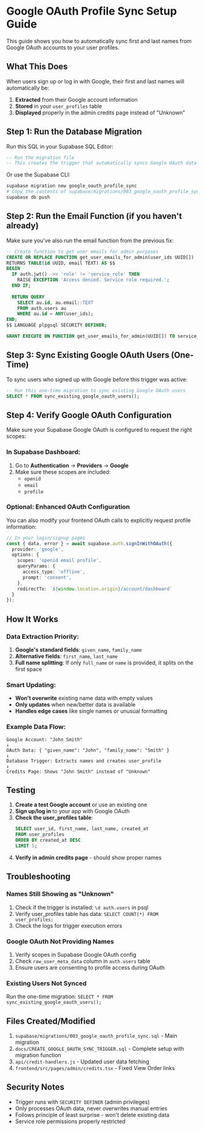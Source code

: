 # Google OAuth Profile Sync Setup Guide

This guide shows you how to automatically sync first and last names from Google OAuth accounts to your user profiles.

## What This Does

When users sign up or log in with Google, their first and last names will automatically be:
1. **Extracted** from their Google account information
2. **Stored** in your `user_profiles` table 
3. **Displayed** properly in the admin credits page instead of "Unknown"

## Step 1: Run the Database Migration

Run this SQL in your Supabase SQL Editor:

```sql
-- Run the migration file
-- This creates the trigger that automatically syncs Google OAuth data
```

Or use the Supabase CLI:
```bash
supabase migration new google_oauth_profile_sync
# Copy the contents of supabase/migrations/003_google_oauth_profile_sync.sql
supabase db push
```

## Step 2: Run the Email Function (if you haven't already)

Make sure you've also run the email function from the previous fix:

```sql
-- Create function to get user emails for admin purposes
CREATE OR REPLACE FUNCTION get_user_emails_for_admin(user_ids UUID[])
RETURNS TABLE(id UUID, email TEXT) AS $$
BEGIN
  IF auth.jwt() ->> 'role' != 'service_role' THEN
    RAISE EXCEPTION 'Access denied. Service role required.';
  END IF;
  
  RETURN QUERY
    SELECT au.id, au.email::TEXT
    FROM auth.users au
    WHERE au.id = ANY(user_ids);
END;
$$ LANGUAGE plpgsql SECURITY DEFINER;

GRANT EXECUTE ON FUNCTION get_user_emails_for_admin(UUID[]) TO service_role;
```

## Step 3: Sync Existing Google OAuth Users (One-Time)

To sync users who signed up with Google before this trigger was active:

```sql
-- Run this one-time migration to sync existing Google OAuth users
SELECT * FROM sync_existing_google_oauth_users();
```

## Step 4: Verify Google OAuth Configuration

Make sure your Supabase Google OAuth is configured to request the right scopes:

### In Supabase Dashboard:
1. Go to **Authentication** → **Providers** → **Google**
2. Make sure these scopes are included:
   - `openid`
   - `email` 
   - `profile`

### Optional: Enhanced OAuth Configuration

You can also modify your frontend OAuth calls to explicitly request profile information:

```typescript
// In your login/signup pages
const { data, error } = await supabase.auth.signInWithOAuth({
  provider: 'google',
  options: {
    scopes: 'openid email profile',
    queryParams: {
      access_type: 'offline',
      prompt: 'consent',
    },
    redirectTo: `${window.location.origin}/account/dashboard`
  }
});
```

## How It Works

### Data Extraction Priority:
1. **Google's standard fields**: `given_name`, `family_name`
2. **Alternative fields**: `first_name`, `last_name` 
3. **Full name splitting**: If only `full_name` or `name` is provided, it splits on the first space

### Smart Updating:
- **Won't overwrite** existing name data with empty values
- **Only updates** when new/better data is available
- **Handles edge cases** like single names or unusual formatting

### Example Data Flow:

```
Google Account: "John Smith" 
↓
OAuth Data: { "given_name": "John", "family_name": "Smith" }
↓
Database Trigger: Extracts names and creates user_profile
↓
Credits Page: Shows "John Smith" instead of "Unknown"
```

## Testing

1. **Create a test Google account** or use an existing one
2. **Sign up/log in** to your app with Google OAuth
3. **Check the user_profiles table**:
   ```sql
   SELECT user_id, first_name, last_name, created_at 
   FROM user_profiles 
   ORDER BY created_at DESC 
   LIMIT 5;
   ```
4. **Verify in admin credits page** - should show proper names

## Troubleshooting

### Names Still Showing as "Unknown"
1. Check if the trigger is installed: `\d auth.users` in psql
2. Verify user_profiles table has data: `SELECT COUNT(*) FROM user_profiles;`
3. Check the logs for trigger execution errors

### Google OAuth Not Providing Names
1. Verify scopes in Supabase Google OAuth config
2. Check `raw_user_meta_data` column in `auth.users` table
3. Ensure users are consenting to profile access during OAuth

### Existing Users Not Synced
Run the one-time migration: `SELECT * FROM sync_existing_google_oauth_users();`

## Files Created/Modified

1. `supabase/migrations/003_google_oauth_profile_sync.sql` - Main migration
2. `docs/CREATE_GOOGLE_OAUTH_SYNC_TRIGGER.sql` - Complete setup with migration function
3. `api/credit-handlers.js` - Updated user data fetching
4. `frontend/src/pages/admin/credits.tsx` - Fixed View Order links

## Security Notes

- Trigger runs with `SECURITY DEFINER` (admin privileges)
- Only processes OAuth data, never overwrites manual entries
- Follows principle of least surprise - won't delete existing data
- Service role permissions properly restricted 